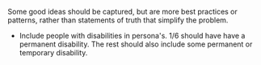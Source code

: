 Some good ideas should be captured, but are more best practices or patterns, rather than statements of truth that simplify the problem. 

- Include people with disabilities in persona's. 1/6 should have have a permanent disability. The rest should also include some permanent or temporary disability. 
